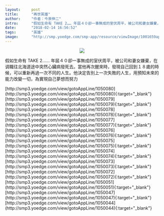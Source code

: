 ```yaml
---
layout:     post
title:      "再世英雄"
author:     "作者：今泉伸二"
intro:      "假如生命有 TAKE 2…… 年屆４０卻一事無成的室伏周平，被公司和妻女嫌棄，在调職往北海道途中突然心臟病發死去。當他再次醒來時，發現自己回到１８歲的時候，可以重新再過一次不同的人生。他決定告別上一次失敗的人生，用預知未來的能力改變一切，為實現自己夢想而努力"
date:       "2018-02-14 16:56:52"
tags:       "英雄"
image:      "http://smp.yoedge.com/smp-app/resource/viewImage/1001659appline.png"
---
```

<div style="text-align: center">
<p><img src="http://smp.yoedge.com/smp-app/resource/viewImage/1001659appline.png"/></p>
</div>
<p class="post-meta">
<span>假如生命有 TAKE 2…… 年屆４０卻一事無成的室伏周平，被公司和妻女嫌棄，在调職往北海道途中突然心臟病發死去。當他再次醒來時，發現自己回到１８歲的時候，可以重新再過一次不同的人生。他決定告別上一次失敗的人生，用預知未來的能力改變一切，為實現自己夢想而努力</span>
</p>
[http://smp3.yoedge.com/view/gotoAppLine/1050080](http://smp3.yoedge.com/view/gotoAppLine/1050080){:target="_blank"}
[http://smp3.yoedge.com/view/gotoAppLine/1050079](http://smp3.yoedge.com/view/gotoAppLine/1050079){:target="_blank"}
[http://smp3.yoedge.com/view/gotoAppLine/1050078](http://smp3.yoedge.com/view/gotoAppLine/1050078){:target="_blank"}
[http://smp3.yoedge.com/view/gotoAppLine/1050077](http://smp3.yoedge.com/view/gotoAppLine/1050077){:target="_blank"}
[http://smp3.yoedge.com/view/gotoAppLine/1050076](http://smp3.yoedge.com/view/gotoAppLine/1050076){:target="_blank"}
[http://smp3.yoedge.com/view/gotoAppLine/1050075](http://smp3.yoedge.com/view/gotoAppLine/1050075){:target="_blank"}
[http://smp3.yoedge.com/view/gotoAppLine/1050074](http://smp3.yoedge.com/view/gotoAppLine/1050074){:target="_blank"}
[http://smp3.yoedge.com/view/gotoAppLine/1050073](http://smp3.yoedge.com/view/gotoAppLine/1050073){:target="_blank"}
[http://smp3.yoedge.com/view/gotoAppLine/1050072](http://smp3.yoedge.com/view/gotoAppLine/1050072){:target="_blank"}
[http://smp3.yoedge.com/view/gotoAppLine/1050051](http://smp3.yoedge.com/view/gotoAppLine/1050051){:target="_blank"}
[http://smp3.yoedge.com/view/gotoAppLine/1050047](http://smp3.yoedge.com/view/gotoAppLine/1050047){:target="_blank"}
[http://smp3.yoedge.com/view/gotoAppLine/1050044](http://smp3.yoedge.com/view/gotoAppLine/1050044){:target="_blank"}


